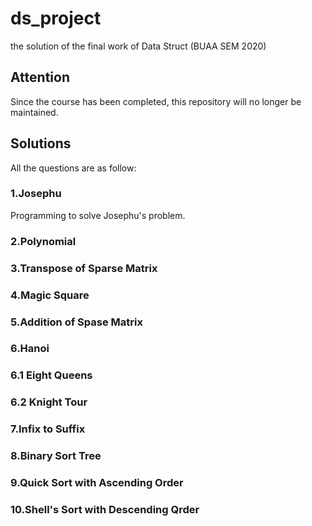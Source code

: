 # ds_project
the solution of the final work of Data Struct (BUAA SEM 2020)

## Attention

Since the course has been completed, this repository will no longer be maintained.

## Solutions

All the questions are as follow:

### 1.Josephu

Programming to solve Josephu's problem.

### 2.Polynomial

### 3.Transpose of Sparse Matrix

### 4.Magic Square

### 5.Addition of Spase Matrix

### 6.Hanoi

### 6.1 Eight Queens

### 6.2 Knight Tour

### 7.Infix to Suffix

### 8.Binary Sort Tree

### 9.Quick Sort with Ascending Order

### 10.Shell's Sort with Descending Qrder
